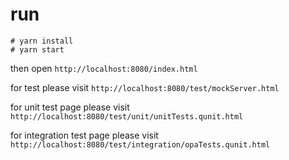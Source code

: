 # run

```
# yarn install
# yarn start
```

then open `http://localhost:8080/index.html`

for test please visit `http://localhost:8080/test/mockServer.html`

for unit test page please visit `http://localhost:8080/test/unit/unitTests.qunit.html`

for integration test page please visit `http://localhost:8080/test/integration/opaTests.qunit.html`
